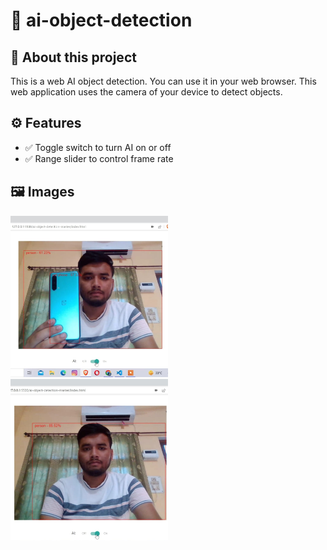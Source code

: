 # 🤖 ai-object-detection

## 👋 About this project

This is a web AI object detection. You can use it in your web browser. This web application uses the camera of your device to detect objects.

## ⚙️ Features

- ✅ Toggle switch to turn AI on or off
- ✅ Range slider to control frame rate

## 🖼️ Images

<img src="sharad.jpeg" alt="" width="50%">
<img src="phone.jpeg" alt="" width="50%">
